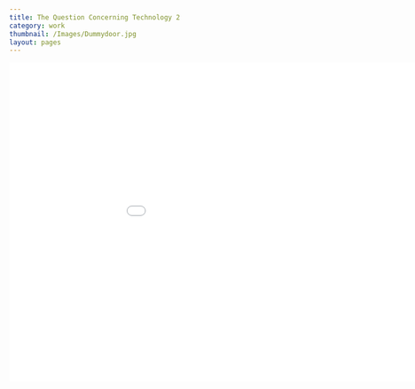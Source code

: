 ```yaml
---
title: The Question Concerning Technology 2
category: work
thumbnail: /Images/Dummydoor.jpg
layout: pages
---
```

<div style="text-align: center;">
<iframe src="//player.vimeo.com/video/117097985" width="1024" height="576" frameborder="0" webkitallowfullscreen mozallowfullscreen allowfullscreen></iframe>
</div>

